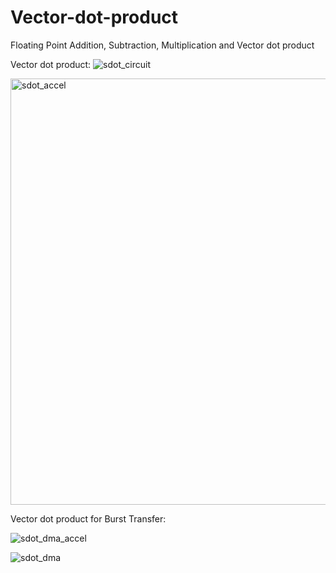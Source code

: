 # Vector-dot-product
Floating Point Addition, Subtraction, Multiplication and Vector dot product

Vector dot product:
![sdot_circuit](https://user-images.githubusercontent.com/46818446/211972940-971f3cb2-17f8-46f7-8a8f-c0a93f9f1d1c.png)

<img width="682" alt="sdot_accel" src="https://user-images.githubusercontent.com/46818446/211973160-75da3b2e-25db-4e80-b397-0d23c0a63d06.png">

Vector dot product for Burst Transfer:

![sdot_dma_accel](https://user-images.githubusercontent.com/46818446/211973090-8c124b25-0850-4030-b11a-0375137ea895.png)

![sdot_dma](https://user-images.githubusercontent.com/46818446/211973193-b3661ae8-bbc1-4793-a23d-a41ade5c463e.png)
